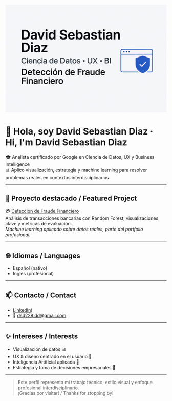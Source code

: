 ![Banner](./banner.png)
# 👋 Hola, soy David Sebastian Diaz · Hi, I'm David Sebastian Diaz

🎓 Analista certificado por Google en Ciencia de Datos, UX y Business Intelligence  
📊 Aplico visualización, estrategia y machine learning para resolver problemas reales en contextos interdisciplinarios.

---

## 🚀 Proyecto destacado / Featured Project

💳 [Detección de Fraude Financiero](https://github.com/dsd228/credit-card-fraud-detection)  
Análisis de transacciones bancarias con Random Forest, visualizaciones clave y métricas de evaluación.  
_Machine learning aplicado sobre datos reales, parte del portfolio profesional._

---

## 🌐 Idiomas / Languages

- Español (nativo)
- Inglés (profesional)

---

## 📫 Contacto / Contact

- [LinkedIn](https://www.linkedin.com/in/david-sebastian-diaz-586568332))
- 📧 dsd228.dd@gmail.com

---

## ✨ Intereses / Interests

- Visualización de datos 📊
- UX & diseño centrado en el usuario 🎨
- Inteligencia Artificial aplicada 🤖
- Estrategia y toma de decisiones empresariales 💼

---

> Este perfil representa mi trabajo técnico, estilo visual y enfoque profesional interdisciplinario.  
> ¡Gracias por visitar! / Thanks for stopping by!

